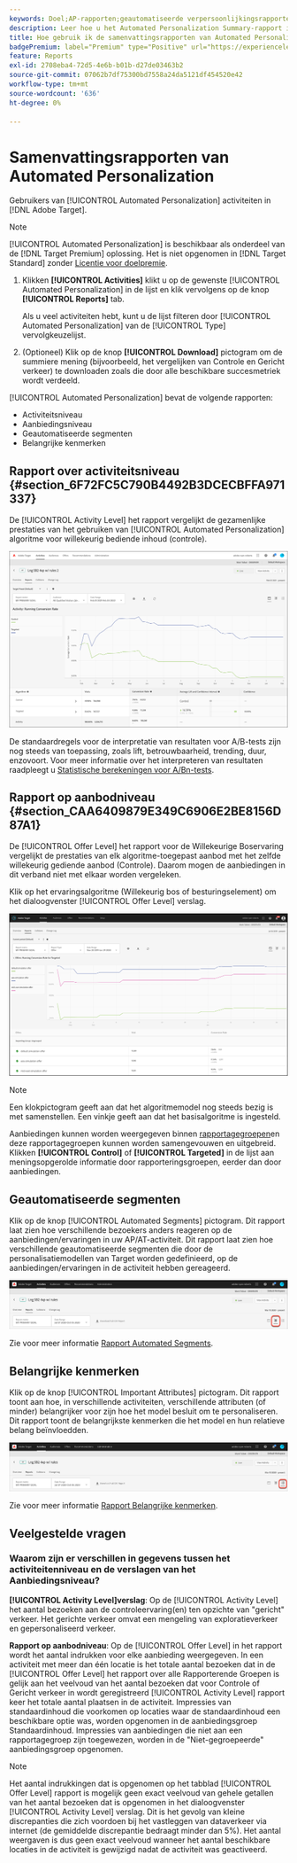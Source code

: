 ```yaml
---
keywords: Doel;AP-rapporten;geautomatiseerde verpersoonlijkingsrapporten;activiteitenniveau-rapport;bied niveaurapport aan;bied detailrapport aan;faq
description: Leer hoe u het Automated Personalization Summary-rapport in Adobe Target interpreteert. U kunt op de Geautomatiseerde Segmenten en de Belangrijke rapporten van Attributen van dit rapport schakelen.
title: Hoe gebruik ik de samenvattingsrapporten van Automated Personalization?
badgePremium: label="Premium" type="Positive" url="https://experienceleague.adobe.com/docs/target/using/introduction/intro.html?lang=en#premium newtab=true" tooltip="See what's included in Target Premium."
feature: Reports
exl-id: 2708eba4-72d5-4e6b-b01b-d27de03463b2
source-git-commit: 07062b7df75300bd7558a24da5121df454520e42
workflow-type: tm+mt
source-wordcount: '636'
ht-degree: 0%

---
```


# Samenvattingsrapporten van Automated Personalization

Gebruikers van [!UICONTROL Automated Personalization] activiteiten in [!DNL Adobe Target].

>[!NOTE]
>
>[!UICONTROL Automated Personalization] is beschikbaar als onderdeel van de [!DNL Target Premium] oplossing. Het is niet opgenomen in [!DNL Target Standard] zonder [Licentie voor doelpremie](/help/main/c-intro/intro.md#premium).

1. Klikken **[!UICONTROL Activities]** klikt u op de gewenste [!UICONTROL Automated Personalization] in de lijst en klik vervolgens op de knop **[!UICONTROL Reports]** tab.

   Als u veel activiteiten hebt, kunt u de lijst filteren door [!UICONTROL Automated Personalization] van de [!UICONTROL Type] vervolgkeuzelijst.

1. (Optioneel) Klik op de knop **[!UICONTROL Download]** pictogram om de summiere mening (bijvoorbeeld, het vergelijken van Controle en Gericht verkeer) te downloaden zoals die door alle beschikbare succesmetriek wordt verdeeld.

[!UICONTROL Automated Personalization] bevat de volgende rapporten:

* Activiteitsniveau
* Aanbiedingsniveau
* Geautomatiseerde segmenten
* Belangrijke kenmerken

## Rapport over activiteitsniveau {#section_6F72FC5C790B4492B3DCECBFFA971337}

De [!UICONTROL Activity Level] het rapport vergelijkt de gezamenlijke prestaties van het gebruiken van [!UICONTROL Automated Personalization] algoritme voor willekeurig bediende inhoud (controle).

![Rapport over activiteitsniveau](/help/main/c-reports/assets/box_plot_ap.png)

De standaardregels voor de interpretatie van resultaten voor A/B-tests zijn nog steeds van toepassing, zoals lift, betrouwbaarheid, trending, duur, enzovoort. Voor meer informatie over het interpreteren van resultaten raadpleegt u [Statistische berekeningen voor A/Bn-tests](/help/main/c-reports/statistical-methodology/statistical-calculations.md).

## Rapport op aanbodniveau {#section_CAA6409879E349C6906E2BE8156D87A1}

De [!UICONTROL Offer Level] het rapport voor de Willekeurige Boservaring vergelijkt de prestaties van elk algoritme-toegepast aanbod met het zelfde willekeurig gediende aanbod (Controle). Daarom mogen de aanbiedingen in dit verband niet met elkaar worden vergeleken.

Klik op het ervaringsalgoritme (Willekeurig bos of besturingselement) om het dialoogvenster [!UICONTROL Offer Level] verslag.

![Rapport op aanbodniveau in Adobe Target](/help/main/c-reports/assets/ap_OfferLevelRpt.png)

>[!NOTE]
>
>Een klokpictogram geeft aan dat het algoritmemodel nog steeds bezig is met samenstellen. Een vinkje geeft aan dat het basisalgoritme is ingesteld.

Aanbiedingen kunnen worden weergegeven binnen [rapportagegroepen](/help/main/c-activities/t-automated-personalization/offer-reporting-groups-in-automated-personalization.md)en deze rapportagegroepen kunnen worden samengevouwen en uitgebreid. Klikken **[!UICONTROL Control]** of **[!UICONTROL Targeted]** in de lijst aan meningsopgerolde informatie door rapporteringsgroepen, eerder dan door aanbiedingen.

## Geautomatiseerde segmenten

Klik op de knop [!UICONTROL Automated Segments] pictogram. Dit rapport laat zien hoe verschillende bezoekers anders reageren op de aanbiedingen/ervaringen in uw AP/AT-activiteit. Dit rapport laat zien hoe verschillende geautomatiseerde segmenten die door de personalisatiemodellen van Target worden gedefinieerd, op de aanbiedingen/ervaringen in de activiteit hebben gereageerd.

![Pictogram Automatisch segment](/help/main/c-reports/assets/icon-automated-sements-ap.png)

Zie voor meer informatie [Rapport Automated Segments](/help/main/c-reports/c-personalization-insights-reports/automated-segments-report.md).

## Belangrijke kenmerken

Klik op de knop [!UICONTROL Important Attributes] pictogram. Dit rapport toont aan hoe, in verschillende activiteiten, verschillende attributen (of minder) belangrijker voor zijn hoe het model besluit om te personaliseren. Dit rapport toont de belangrijkste kenmerken die het model en hun relatieve belang beïnvloedden.

![Pictogram Belangrijke kenmerken](/help/main/c-reports/assets/icon-important-attributes-ap.png)

Zie voor meer informatie [Rapport Belangrijke kenmerken](/help/main/c-reports/c-personalization-insights-reports/important-attributes-report.md).

## Veelgestelde vragen

### Waarom zijn er verschillen in gegevens tussen het activiteitenniveau en de verslagen van het Aanbiedingsniveau?

**[!UICONTROL Activity Level]verslag**: Op de [!UICONTROL Activity Level] het aantal bezoeken aan de controleervaring(en) ten opzichte van &quot;gericht&quot; verkeer. Het gerichte verkeer omvat een mengeling van exploratieverkeer en gepersonaliseerd verkeer.

**Rapport op aanbodniveau**: Op de [!UICONTROL Offer Level] in het rapport wordt het aantal indrukken voor elke aanbieding weergegeven. In een activiteit met meer dan één locatie is het totale aantal bezoeken dat in de [!UICONTROL Offer Level] het rapport over alle Rapporterende Groepen is gelijk aan het veelvoud van het aantal bezoeken dat voor Controle of Gericht verkeer in wordt geregistreerd [!UICONTROL Activity Level] rapport keer het totale aantal plaatsen in de activiteit. Impressies van standaardinhoud die voorkomen op locaties waar de standaardinhoud een beschikbare optie was, worden opgenomen in de aanbiedingsgroep Standaardinhoud. Impressies van aanbiedingen die niet aan een rapportagegroep zijn toegewezen, worden in de &quot;Niet-gegroepeerde&quot; aanbiedingsgroep opgenomen.

>[!NOTE]
>
>Het aantal indrukkingen dat is opgenomen op het tabblad [!UICONTROL Offer Level] rapport is mogelijk geen exact veelvoud van gehele getallen van het aantal bezoeken dat is opgenomen in het dialoogvenster [!UICONTROL Activity Level] verslag. Dit is het gevolg van kleine discrepanties die zich voordoen bij het vastleggen van dataverkeer via internet (de gemiddelde discrepantie bedraagt minder dan 5%). Het aantal weergaven is dus geen exact veelvoud wanneer het aantal beschikbare locaties in de activiteit is gewijzigd nadat de activiteit was geactiveerd.
